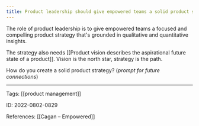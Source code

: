 ```yaml
---
title: Product leadership should give empowered teams a solid product strategy
---
```


The role of product leadership is to give empowered teams a focused and compelling product strategy that's grounded in qualitative and quantitative insights.

The strategy also needs [[Product vision describes the aspirational future state of a product]]. Vision is the north star, strategy is the path.

How do you create a solid product strategy? (*prompt for future connections*)

---

Tags: [[product management]]

ID: 2022-0802-0829

References:
[[Cagan – Empowered]]